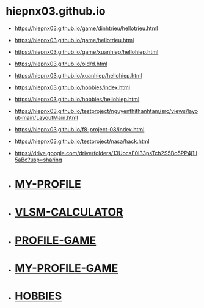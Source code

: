 # hiepnx03.github.io 
- https://hiepnx03.github.io/game/dinhtrieu/hellotrieu.html
- https://hiepnx03.github.io/game/hellotrieu.html
- https://hiepnx03.github.io/game/xuanhiep/hellohiep.html
- https://hiepnx03.github.io/old/d.html
- https://hiepnx03.github.io/xuanhiep/hellohiep.html
- https://hiepnx03.github.io/hobbies/index.html
- https://hiepnx03.github.io/hobbies/hellohiep.html
- https://hiepnx03.github.io/testproject/nguyenthithanhtam/src/views/layout-main/LayoutMain.html
- https://hiepnx03.github.io/f8-project-08/index.html
- https://hiepnx03.github.io/testproject/nasa/hack.html
- https://drive.google.com/drive/folders/13UocsF0l33psTch2S5Bo5PP4j1II5aBc?usp=sharing

- # [MY-PROFILE](https://hiepnx03.github.io/MY-PROFILE/index.html)
- # [VLSM-CALCULATOR](https://hiepnx03.github.io/2024-10-VLSM-Calculator-JavaScript/)
- # [PROFILE-GAME](https://hiepnx03.github.io/DEPLOY-ENTERTAINMENT/game/dinhtrieu/hellotrieu.html)
- # [MY-PROFILE-GAME](https://hiepnx03.github.io/DEPLOY-ENTERTAINMENT/game/xuanhiep/hellohiep.html)
- # [HOBBIES](https://hiepnx03.github.io/DEPLOY-ENTERTAINMENT/hobbies/hellohiep.html)

